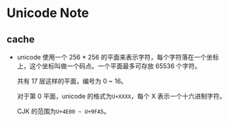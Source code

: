# Unicode Note

## cache

* unicode 使用一个 256 * 256 的平面来表示字符，每个字符落在一个坐标上，这个坐标叫做一个码点。一个平面最多可存放 65536 个字符。

    共有 17 层这样的平面，编号为 0 ~ 16。

    对于第 0 平面，unicode 的格式为`U+XXXX`，每个 X 表示一个十六进制字符。

    CJK 的范围为`U+4E00 ~ U+9FA5`。
